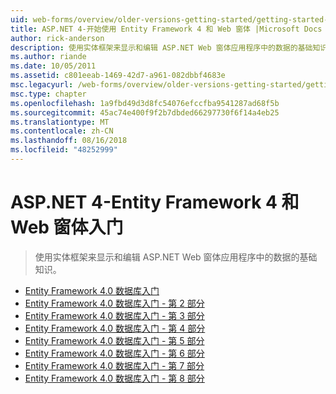 ```yaml
---
uid: web-forms/overview/older-versions-getting-started/getting-started-with-ef/index
title: ASP.NET 4-开始使用 Entity Framework 4 和 Web 窗体 |Microsoft Docs
author: rick-anderson
description: 使用实体框架来显示和编辑 ASP.NET Web 窗体应用程序中的数据的基础知识。
ms.author: riande
ms.date: 10/05/2011
ms.assetid: c801eeab-1469-42d7-a961-082dbbf4683e
msc.legacyurl: /web-forms/overview/older-versions-getting-started/getting-started-with-ef
msc.type: chapter
ms.openlocfilehash: 1a9fbd49d3d8fc54076efccfba9541287ad68f5b
ms.sourcegitcommit: 45ac74e400f9f2b7dbded66297730f6f14a4eb25
ms.translationtype: MT
ms.contentlocale: zh-CN
ms.lasthandoff: 08/16/2018
ms.locfileid: "48252999"
---
```

<a name="aspnet-4---getting-started-with-entity-framework-4-and-web-forms"></a>ASP.NET 4-Entity Framework 4 和 Web 窗体入门
====================
> 使用实体框架来显示和编辑 ASP.NET Web 窗体应用程序中的数据的基础知识。


- [Entity Framework 4.0 数据库入门](the-entity-framework-and-aspnet-getting-started-part-1.md)
- [Entity Framework 4.0 数据库入门 - 第 2 部分](the-entity-framework-and-aspnet-getting-started-part-2.md)
- [Entity Framework 4.0 数据库入门 - 第 3 部分](the-entity-framework-and-aspnet-getting-started-part-3.md)
- [Entity Framework 4.0 数据库入门 - 第 4 部分](the-entity-framework-and-aspnet-getting-started-part-4.md)
- [Entity Framework 4.0 数据库入门 - 第 5 部分](the-entity-framework-and-aspnet-getting-started-part-5.md)
- [Entity Framework 4.0 数据库入门 - 第 6 部分](the-entity-framework-and-aspnet-getting-started-part-6.md)
- [Entity Framework 4.0 数据库入门 - 第 7 部分](the-entity-framework-and-aspnet-getting-started-part-7.md)
- [Entity Framework 4.0 数据库入门 - 第 8 部分](the-entity-framework-and-aspnet-getting-started-part-8.md)

